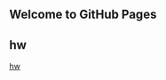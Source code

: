 ## Welcome to GitHub Pages

## hw
[hw](https://github.com/Winnie1101/Winnie1101.github.io/blob/master/networkviz(Yan%20Xu%2C%20Mengyang%20Xu%2C%20Tong%20Gong).ipynb)


